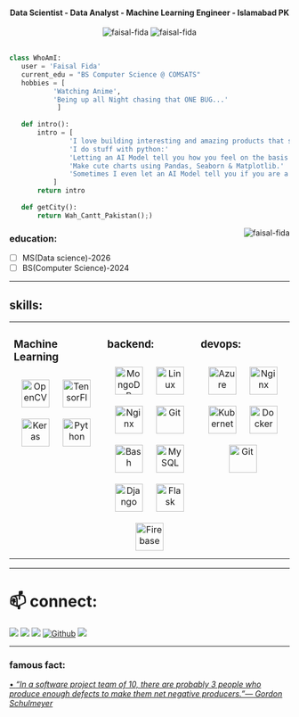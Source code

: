 <h4 align="center">Data Scientist - Data Analyst - Machine Learning Engineer - Islamabad PK</h4>

<div align="center"> <img src="https://img.shields.io/badge/-Faisal Fida-0072b1?style=flat-square&logo=Linkedin&logoColor=white&link=https://www.linkedin.com/in/faisal-fida" alt="faisal-fida" />
<img src="https://komarev.com/ghpvc/?username=faisal-fida" alt="faisal-fida" /> </div>
<br>

 ```python
 class WhoAmI:
 	user = 'Faisal Fida'
	current_edu = "BS Computer Science @ COMSATS"
	hobbies = [	
			'Watching Anime',
			'Being up all Night chasing that ONE BUG...'
		     ]
	
	def intro():
		intro = [
				'I love building interesting and amazing products that serve a great deal of purpose.' 
				'I do stuff with python:' 
				'Letting an AI Model tell you how you feel on the basis of your text input'
				'Make cute charts using Pandas, Seaborn & Matplotlib.' 
				'Sometimes I even let an AI Model tell you if you are a cat or a human.'
			]
		return intro
	
	def getCity():
		return Wah_Cantt_Pakistan();)
 ```

<img src = 'https://i.ibb.co/zGTNXf2/ezgif-7-a33b380edb84.gif' alt="faisal-fida" align='right'>


### education: 
 - [ ] MS(Data science)-2026 
 - [ ] BS(Computer Science)-2024

---


## skills:
<table><tr><td valign="top" width="33%">

### Machine Learning  
<div align="center">  
<a href="https://opencv.org/" target="_blank"><img style="margin: 10px" src="https://profilinator.rishav.dev/skills-assets/opencv-icon.svg" alt="OpenCV" height="50" /></a>  
<a href="https://www.tensorflow.org/" target="_blank"><img style="margin: 10px" src="https://profilinator.rishav.dev/skills-assets/tensorflow-icon.svg" alt="TensorFlow" height="50" /></a>  
<a href="https://keras.io/" target="_blank"><img style="margin: 10px" src="https://profilinator.rishav.dev/skills-assets/keras.png" alt="Keras" height="50" /></a>  
<a href="https://www.python.org/" target="_blank"><img style="margin: 10px" src="https://profilinator.rishav.dev/skills-assets/python-original.svg" alt="Python" height="50" /></a>  
  </div>
  
</div></td><td valign="top" width="33%">



### backend:  
<div align="center">  
<a href="https://www.mongodb.com/" target="_blank"><img style="margin: 10px" src="https://profilinator.rishav.dev/skills-assets/mongodb-original-wordmark.svg" alt="MongoDB" height="50" /></a>  
<a href="https://www.linux.org/" target="_blank"><img style="margin: 10px" src="https://profilinator.rishav.dev/skills-assets/linux-original.svg" alt="Linux" height="50" /></a>  
<a href="https://www.nginx.com/" target="_blank"><img style="margin: 10px" src="https://profilinator.rishav.dev/skills-assets/nginx-original.svg" alt="Nginx" height="50" /></a>  
<a href="https://github.com/" target="_blank"><img style="margin: 10px" src="https://profilinator.rishav.dev/skills-assets/git-scm-icon.svg" alt="Git" height="50" /></a>  
<a href="https://www.gnu.org/software/bash/" target="_blank"><img style="margin: 10px" src="https://profilinator.rishav.dev/skills-assets/gnu_bash-icon.svg" alt="Bash" height="50" /></a>  
<a href="https://www.mysql.com/" target="_blank"><img style="margin: 10px" src="https://profilinator.rishav.dev/skills-assets/mysql-original-wordmark.svg" alt="MySQL" height="50" /></a>  
<a href="https://www.djangoproject.com/" target="_blank"><img style="margin: 10px" src="https://profilinator.rishav.dev/skills-assets/django-original.svg" alt="Django" height="50" /></a>  
<a href="https://flask.palletsprojects.com/" target="_blank"><img style="margin: 10px" src="https://profilinator.rishav.dev/skills-assets/flask.png" alt="Flask" height="50" /></a>  
<a href="https://firebase.google.com/" target="_blank"><img style="margin: 10px" src="https://profilinator.rishav.dev/skills-assets/firebase.png" alt="Firebase" height="50" /></a>  
</div>  


</div></td><td valign="top" width="33%">
  
### devops:  
<div align="center">  
<a href="https://azure.microsoft.com/en-in/" target="_blank"><img style="margin: 10px" src="https://profilinator.rishav.dev/skills-assets/microsoft_azure-icon.svg" alt="Azure" height="50" /></a>  
<a href="https://www.nginx.com/" target="_blank"><img style="margin: 10px" src="https://profilinator.rishav.dev/skills-assets/nginx-original.svg" alt="Nginx" height="50" /></a>  
<a href="https://kubernetes.io/" target="_blank"><img style="margin: 10px" src="https://profilinator.rishav.dev/skills-assets/kubernetes-icon.svg" alt="Kubernetes" height="50" /></a>  
<a href="https://www.docker.com/" target="_blank"><img style="margin: 10px" src="https://profilinator.rishav.dev/skills-assets/docker-original-wordmark.svg" alt="Docker" height="50" /></a>
<a href="https://github.com/" target="_blank"><img style="margin: 10px" src="https://profilinator.rishav.dev/skills-assets/git-scm-icon.svg" alt="Git" height="50" /></a>  
</div>
</div></td></tr></table> 


---



# 📫 connect:
<p align = "center">
 
<!-- [<img src ="https://img.shields.io/badge/portfolio-%23.svg?&style=for-the-badge&logo=&logoColor=white%22">](https://user.github.io/) -->
 [<img src="https://img.shields.io/badge/linkedin-%230077B5.svg?&style=for-the-badge&logo=linkedin&logoColor=white" />](https://www.linkedin.com/in/faisal-fida/) 
[<img src="https://img.shields.io/badge/medium-%2312100E.svg?&style=for-the-badge&logo=medium&logoColor=white" />](https://medium.com/@faisal-fida)
[<img src = "https://img.shields.io/badge/instagram-%23E4405F.svg?&style=for-the-badge&logo=instagram&logoColor=white">](https://www.instagram.com/faisalfida.4/)
<a href="https://github.com/faisal-fida" target="_blank"><img alt="Github" src="https://img.shields.io/badge/GitHub-%2312100E.svg?&style=for-the-badge&logo=Github&logoColor=blue" /></a>
[<img src="https://img.shields.io/badge/facebook-%231877F2.svg?&style=for-the-badge&logo=facebook&logoColor=white" />](https://www.facebook.com/faisal-fida.4) 

</p>

---

### famous fact:
<a href="https://github.com/marketplace/actions/quote-readme">
<!--STARTS_HERE_QUOTE_README-->
• <i>“In a software project team of 10, there are probably 3 people who produce enough defects to make them net negative producers.”— Gordon Schulmeyer   </i>
<!--ENDS_HERE_QUOTE_README-->
</a>
